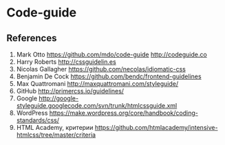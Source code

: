 # Code-guide

## References

1. Mark Otto https://github.com/mdo/code-guide http://codeguide.co
2. Harry Roberts http://cssguidelin.es
3. Nicolas Gallagher https://github.com/necolas/idiomatic-css
4. Benjamin De Cock https://github.com/bendc/frontend-guidelines
5. Max Quattromani http://maxquattromani.com/styleguide/ 
6. GitHub http://primercss.io/guidelines/
7. Google http://google-styleguide.googlecode.com/svn/trunk/htmlcssguide.xml
8. WordPress https://make.wordpress.org/core/handbook/coding-standards/css/
9. HTML Academy, критерии https://github.com/htmlacademy/intensive-htmlcss/tree/master/criteria


